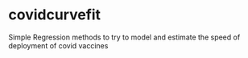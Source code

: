 # covidcurvefit
Simple Regression methods to try to model and estimate the speed of deployment of covid vaccines
